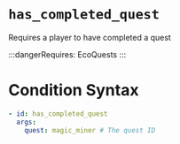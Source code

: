 # `has_completed_quest`

Requires a player to have completed a quest

:::dangerRequires:
EcoQuests
:::

# Condition Syntax
```yaml
- id: has_completed_quest
  args:
    quest: magic_miner # The quest ID
```
